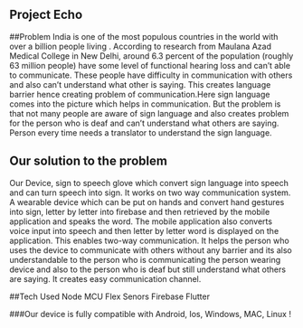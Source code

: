 ## Project Echo

##Problem
India is one of the most populous countries in the world with over a billion people living . 
According to research from Maulana Azad Medical College in New Delhi, around 6.3 percent of the population (roughly 63 million people) have some level of functional hearing loss and can’t able to communicate.
These people have difficulty in communication with others and also can’t understand what other is saying. 
This creates language barrier hence creating problem of communication.Here sign language comes into the picture which helps in communication. 
But the problem is that not many people are aware of sign language and  also creates problem for the person who is deaf and can’t understand what others are saying. 
Person  every time needs a translator to understand the sign language. 

## Our solution to the problem
Our Device, sign to speech glove which convert sign language into speech and can turn speech into sign. It works on two way communication system. 
A wearable device which can be put on hands and convert hand gestures into sign, letter by letter into firebase and then retrieved by the mobile application and speaks the word. The mobile application also converts voice input into speech and then letter by letter word is displayed on the application. 
This enables two-way communication. It helps the person who uses the device to communicate with others without any barrier and its also understandable to the person who is communicating the person wearing device and also to the person who is deaf but still understand what others are saying. It creates easy communication channel.


##Tech Used
Node MCU
Flex Senors
Firebase
Flutter


###Our device is fully compatible with Android, Ios, Windows, MAC, Linux !
